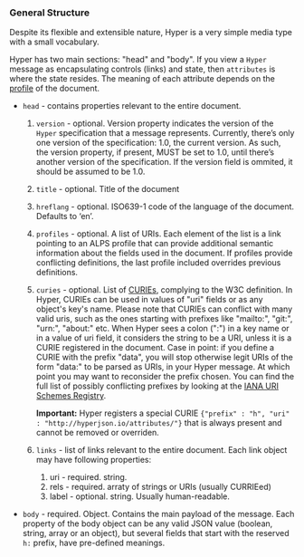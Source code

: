 ### General Structure

Despite its flexible and extensible nature, Hyper is a very simple
media type with a small vocabulary.

Hyper has two main sections: "head" and "body". If you view a `Hyper` message as
encapsulating controls (links) and state, then `attributes` is where the state
resides. The meaning of each attribute depends on the
[profile](http://www.ietf.org/rfc/rfc6906.txt) of the document.

- `head` - contains properties relevant to the entire document.
  1. `version` - optional. Version property indicates the version of the `Hyper`
     specification that a message represents. Currently, there’s only one
     version of the specification: 1.0, the current version. As such, the
     version property, if present, MUST be set to 1.0, until there’s another
     version of the specification. If the version field is ommited, it should be
     assumed to be 1.0.
  2. `title` - optional. Title of the document
  3. `hreflang` - optional. ISO639-1 code of the language of the document. Defaults to ‘en’.
  4. `profiles` - optional. A list of URIs. Each element of the list is a link
     pointing to an ALPS profile that can provide additional semantic
     information about the fields used in the document. If profiles provide
     conflicting definitions, the last profile included overrides previous
     definitions.
  5. `curies` - optional. List of
     [CURIEs](https://www.w3.org/TR/2010/NOTE-curie-20101216/), complying to the
     W3C definition. In Hyper, CURIEs can be used in values of "uri" fields or
     as any object's key's name. Please note that CURIEs can conflict with many
     valid uris, such as the ones starting with prefixes like "mailto:", "git:",
     "urn:", "about:" etc. When Hyper sees a colon (":") in a key name or in a
     value of uri field, it considers the string to be a URI, unless it is a
     CURIE registered in the document. Case in point: if you define a CURIE with
     the prefix "data", you will stop otherwise legit URIs of the form "data:"
     to be parsed as URIs, in your Hyper message. At which point you may want to
     reconsider the prefix chosen. You can find the full list of possibly
     conflicting prefixes by looking at the [IANA URI Schemes
     Registry](https://www.iana.org/assignments/uri-schemes/uri-schemes.xhtml#uri-schemes-1).

      **Important:** Hyper registers a special CURIE `{"prefix" : "h", "uri" :
      "http://hyperjson.io/attributes/"}` that is always present and cannot
      be removed or overriden.
  6. `links` - list of links relevant to the entire document. Each link object
  may have following properties:

      1. uri - required. string.
      2. rels - required. arraty of strings or URIs (usually CURRIEed)
      3. label - optional. string. Usually human-readable.

- `body` - required. Object. Contains the main payload of the message. Each
  property of the body object can be any valid JSON value (boolean, string,
  array or an object), but several fields that start with the reserved `h:`
  prefix, have pre-defined meanings.
